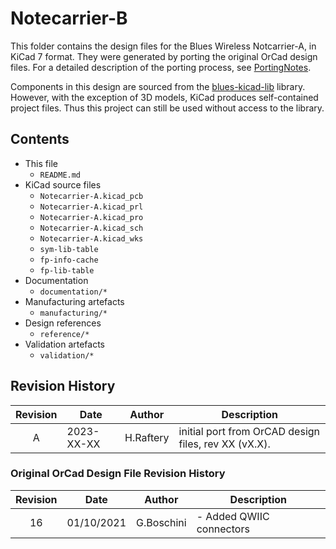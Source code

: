 # Notecarrier-B

This folder contains the design files for the Blues Wireless Notcarrier-A, in KiCad 7 format. They were generated by porting the original OrCad design files. For a detailed description of the porting process, see [PortingNotes](documentations/PortingNotes.md).

Components in this design are sourced from the [blues-kicad-lib](https://github.com/blues/blues-kicad-lib) library. However, with the exception of 3D models, KiCad produces self-contained project files. Thus this project can still be used without access to the library.

## Contents

- This file
 	- `README.md`
- KiCad source files
	- `Notecarrier-A.kicad_pcb`	- `Notecarrier-A.kicad_prl`	- `Notecarrier-A.kicad_pro`	- `Notecarrier-A.kicad_sch`	- `Notecarrier-A.kicad_wks`
	- `sym-lib-table`
	- `fp-info-cache`	- `fp-lib-table`
- Documentation	- `documentation/*`
- Manufacturing artefacts
	- `manufacturing/*`
- Design references
	- `reference/*`
- Validation artefacts
	- `validation/*`


## Revision History

| Revision |    Date    |   Author   | Description |
|:--------:| ---------- | ---------- | ----------- |
|     A    | 2023-XX-XX | H.Raftery  | initial port from OrCAD design files, rev XX (vX.X). |


### Original OrCad Design File Revision History

| Revision |    Date    |   Author   | Description |
|:--------:| ---------- | ---------- | ----------- |
|    16    | 01/10/2021 | G.Boschini | - Added QWIIC connectors |
